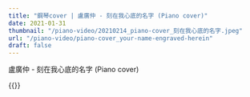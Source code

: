 ```yaml
---
title: "鋼琴cover | 盧廣仲 - 刻在我心底的名字 (Piano cover)"
date: 2021-01-31
thumbnail: "/piano-video/20210214_piano-cover_刻在我心底的名字.jpeg"
url: "/piano-video/piano-cover_your-name-engraved-herein"
draft: false
---
```


盧廣仲 - 刻在我心底的名字 (Piano cover)

{{<youtube BIf0LEyYfyM>}}


